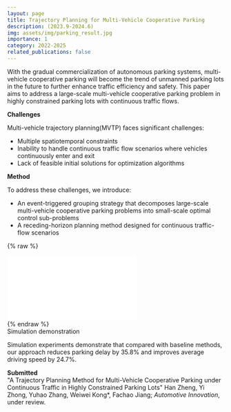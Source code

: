 ```yaml
---
layout: page
title: Trajectory Planning for Multi-Vehicle Cooperative Parking
description: (2023.9-2024.6)
img: assets/img/parking_result.jpg
importance: 1
category: 2022-2025
related_publications: false
---
```


With the gradual commercialization of autonomous parking systems, multi-vehicle cooperative parking will become the trend of unmanned parking lots in the future to further enhance traffic efficiency and safety. This paper aims to address a large-scale multi-vehicle cooperative parking problem in highly constrained parking lots with continuous traffic flows.

**Challenges**

Multi-vehicle trajectory planning(MVTP) faces significant challenges:

- Multiple spatiotemporal constraints
- Inability to handle continuous traffic flow scenarios where vehicles continuously enter and exit
- Lack of feasible initial solutions for optimization algorithms

**Method**

To address these challenges, we introduce:

- An event-triggered grouping strategy that decomposes large-scale multi-vehicle cooperative parking problems into small-scale optimal control sub-problems
- A receding-horizon planning method designed for continuous traffic-flow scenarios

{% raw %}

<div class="row justify-content-sm-center">
  <div class="col-sm-10 mt-3 mt-md-0">
    <div class="embed-responsive embed-responsive-16by9 rounded z-depth-1">
        <iframe src="//player.bilibili.com/player.html?isOutside=true&aid=1101319508&bvid=BV1qw4m1o7QX&cid=1460259483&p=1" scrolling="no" border="0" frameborder="no" framespacing="0" allowfullscreen="true">
        </iframe>     
    </div>
  </div>
</div>
{% endraw %}

<div class="caption">
    Simulation demonstration
</div>

Simulation experiments demonstrate that compared with baseline methods, our approach reduces parking delay by 35.8% and improves average driving speed by 24.7%.

**Submitted**  
"A Trajectory Planning Method for Multi-Vehicle Cooperative Parking under Continuous Traffic in Highly Constrained Parking Lots" Han Zheng, Yi Zhong, Yuhao Zhang, Weiwei Kong\*, Fachao Jiang; <em>Automotive Innovation</em>, under review.
